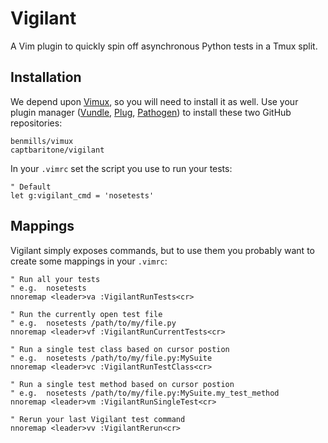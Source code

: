 # Vigilant

A Vim plugin to quickly spin off asynchronous Python tests in a Tmux split.

## Installation

We depend upon [Vimux](https://github.com/benmills/vimux), so you will need to
install it as well. Use your plugin manager
([Vundle](https://github.com/gmarik/Vundle.vim),
[Plug](https://github.com/junegunn/vim-plug),
[Pathogen](https://github.com/tpope/vim-pathogen)) to install these two GitHub
repositories:

    benmills/vimux
    captbaritone/vigilant

In your `.vimrc` set the script you use to run your tests:

    " Default
    let g:vigilant_cmd = 'nosetests'


## Mappings

Vigilant simply exposes commands, but to use them you probably want to create
some mappings in your `.vimrc`:

    " Run all your tests
    " e.g.  nosetests
    nnoremap <leader>va :VigilantRunTests<cr>

    " Run the currently open test file
    " e.g.  nosetests /path/to/my/file.py
    nnoremap <leader>vf :VigilantRunCurrentTests<cr>

    " Run a single test class based on cursor postion
    " e.g.  nosetests /path/to/my/file.py:MySuite
    nnoremap <leader>vc :VigilantRunTestClass<cr>

    " Run a single test method based on cursor postion
    " e.g.  nosetests /path/to/my/file.py:MySuite.my_test_method
    nnoremap <leader>vm :VigilantRunSingleTest<cr>

    " Rerun your last Vigilant test command
    nnoremap <leader>vv :VigilantRerun<cr>
